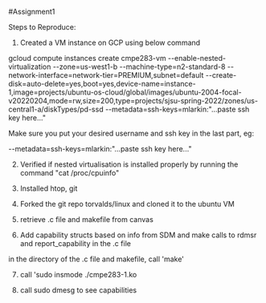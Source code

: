 #Assignment1


Steps to Reproduce:

1. Created a VM instance on GCP using below command

gcloud compute instances create cmpe283-vm --enable-nested-virtualization --zone=us-west1-b --machine-type=n2-standard-8 --network-interface=network-tier=PREMIUM,subnet=default --create-disk=auto-delete=yes,boot=yes,device-name=instance-1,image=projects/ubuntu-os-cloud/global/images/ubuntu-2004-focal-v20220204,mode=rw,size=200,type=projects/sjsu-spring-2022/zones/us-central1-a/diskTypes/pd-ssd --metadata=ssh-keys=mlarkin:"...paste ssh key here..."

Make sure you put your desired username and ssh key in the last part, eg:

--metadata=ssh-keys=mlarkin:"...paste ssh key here..."

2. Verified if nested virtualisation is installed properly by running the command "cat /proc/cpuinfo"

3. Installed htop, git

4. Forked the git repo torvalds/linux and cloned it to the ubuntu VM

5. retrieve .c file and makefile from canvas

6. Add capability structs based on info from SDM and make calls to rdmsr and report_capability in the .c file

in the directory of the .c file and makefile, call 'make'

7. call 'sudo insmode ./cmpe283-1.ko

8. call sudo dmesg to see capabilities
